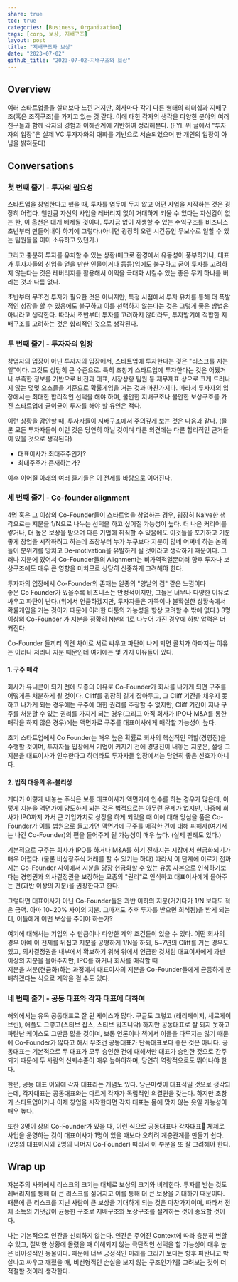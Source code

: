```yaml
---  
share: true  
toc: true  
categories: [Business, Organization]  
tags: [corp, 보상, 지배구조]  
layout: post  
title: "지배구조와 보상"  
date: "2023-07-02"  
github_title: "2023-07-02-지배구조와 보상"  
---  
```

  
## Overview  
  
여러 스타트업들을 살펴보다 느낀 거지만, 회사마다 각기 다른 형태의 리더십과 지배구조(혹은 조직구조)를 가지고 있는 것 같다. 이에 대한 각자의 생각을 다양한 분야의 여러 친구들과 함께 각자의 경험과 이해관계에 기반하여 정리해본다. (FYI. 위 글에서 "투자자의 입장"은 실제 VC 투자자와의 대화를 기반으로 서술되었으며 한 개인의 입장이 아님을 밝혀둔다)  
  
  
## Conversations  
  
### 첫 번째 줄기 - 투자의 필요성  
  
스타트업을 창업한다고 했을 때, 투자를 염두에 두지 않고 어떤 사업을 시작하는 것은 굉장히 어렵다. 웬만큼 자신의 사업을 레버리지 없이 거대하게 키울 수 있다는 자신감이 없는 한, 이 옵션은 대개 배제될 것이다. 투자금 없이 자생할 수 있는 수익구조를 비즈니스 초반부터 만들어내야 하기에 그렇다.(아니면 굉장히 오랜 시간동안 무보수로 일할 수 있는 팀원들을 이미 소유하고 있던가.)   
  
그리고 충분히 투자를 유치할 수 있는 상황(매크로 환경에서 유동성이 풍부하거나, 대표가 투자자들의 신임을 얻을 만한 인물이거나 등등)임에도 불구하고 굳이 투자를 고려하지 않는다는 것은 레버리지를 활용해서 이익을 극대화 시킬수 있는 좋은 무기 하나를 버리는 것과 다름 없다.   
  
초반부터 무조건 투자가 필요한 것은 아니지만, 특정 시점에서 투자 유치를 통해 더 폭발적인 성장을 할 수 있음에도 불구하고 이를 선택하지 않는다는 것은 그렇게 좋은 방법은 아니라고 생각한다. 따라서 초반부터 투자를 고려하지 않더라도, 투자받기에 적합한 지배구조를 고려하는 것은 합리적인 것으로 생각된다.  
  
### 두 번째 줄기 - 투자자의 입장  
  
창업자의 입장이 아닌 투자자의 입장에서, 스타트업에 투자한다는 것은 "리스크를 지는 일"이다. 그것도 상당히 큰 수준으로. 특히 초창기 스타트업에 투자한다는 것은 어쨌거나 부족한 정보를 기반으로 비전과 대표, 시장상황 팀원 등 재무재표 상으로 크게 드러나지 않는 몇몇 요소들을 기준으로 확률게임을 거는 것과 마찬가지다. 따라서 투자자의 입장에서는 최대한 합리적인 선택을 해야 하며, 불안한 지배구조나 불안한 보상구조를 가진 스타트업에 굳이굳이 투자를 해야 할 유인은 적다.   
  
이런 상황을 감안할 때, 투자자들이 지배구조에서 주의깊게 보는 것은 다음과 같다. (물론 모든 투자자들이 이런 것은 당연히 아닐 것이며 다른 의견에는 다른 합리적인 근거들이 있을 것으로 생각된다)  
  
- 대표이사가 최대주주인가?  
- 최대주주가 존재하는가?  
  
이후 이어질 아래의 여러 줄기들은 이 전제를 바탕으로 이어진다.  
  
  
### 세 번째 줄기 - Co-founder alignment  
  
4명 혹은 그 이상의 Co-Founder들이 스타트업을 창업하는 경우, 굉장히 Naive한 생각으로는 지분을 1/N으로 나누는 선택을 하고 싶어질 가능성이 높다. 더 나은 커리어를 쌓거나, 더 높은 보상을 받으며 다른 기업에 취직할 수 있음에도 이것들을 포기하고 기분좋게 창업을 시작하려고 하는데 초창부터 누가 누구보다 지분이 많네 어쩌네 하는 논의들이 분위기를 망치고 De-motivation을 유발하게 될 것이라고 생각하기 때문이다. 그러나 지분에 있어서 Co-Founder들의 Alignment는 비가역적일뿐더러 향후 투자나 보상구조에도 매우 큰 영향을 미치므로 상당히 신중하게 고려해야 한다.  
  
투자자의 입장에서 Co-Founder의 존재는 일종의 "양날의 검" 같은 느낌이다  
좋은 Co Founder가 있을수록 비즈니스는 안정적이지만, 그들은 너무나 다양한 이유로 싸우고 파탄이 난다.(위에서 언급하겠지만, 투자자들은 가뜩이나 불확실한 상황속에서 확률게임을 거는 것이기 때문에 이러한 다툼의 가능성을 항상 고려할 수 밖에 없다.) 3명 이상의 Co-Founder 가 지분을 정확히 N분의 1로 나누어 가진 경우에 하방 압력은 더 커진다.  
  
Co-Founder 들끼리 의견 차이로 서로 싸우고 파탄이 나게 되면 골치가 아파지는 이유는 이러나 저러나 지분 때문인데 여기에는 몇 가지 이유들이 있다.  
  
#### 1. 구주 매각  
  
회사가 유니콘이 되기 전에 모종의 이유로 Co-Founder가 회사를 나가게 되면 구주를 어떻게든 처분하게 될 것이다. Cliff를 굉장히 길게 잡아두고, 그 Cliff 기간을 채우지 못하고 나가게 되는 경우에는 구주에 대한 권리를 주장할 수 없지만, Cliff 기간이 지나 구주를 처분할 수 있는 권리를 가지게 되는 경우(그리고 아직 회사가 IPO나 M&A를 통한 매각을 하지 않은 경우)에는 액면가로 구주를 대표이사에게 매각할 가능성이 높다.  
  
초기 스타트업에서 Co Founder는 매우 높은 확률로 회사의 핵심적인 역할(경영진)을 수행할 것이며, 투자자들 입장에서 기업이 커지기 전에 경영진이 내놓는 지분은, 설령 그 지분을 대표이사가 인수한다고 하더라도 투자자들 입장에서는 당연히 좋은 신호가 아니다.  
  
#### 2. 법적 대응의 유-불리성  
  
게다가 이렇게 내놓는 주식은 보통 대표이사가 액면가에 인수를 하는 경우가 많은데, 이렇게 지분을 액면가에 양도하게 되는 것은 법적으로는 아무런 문제가 없지만, 나중에 회사가 IPO까지 가서 큰 기업가치로 상장을 하게 되었을 때 이에 대해 앙심을 품은 Co-Founder가 이를 법원으로 들고가면 액면가에 구주를 매각한 건에 대해 피해자(여기서는 나간 Co-Founder)의 편을 들어주게 될 가능성이 매우 높다. (실제 판례도 있다.)  
  
기본적으로 구주는 회사가 IPO를 하거나 M&A를 하기 전까지는 시장에서 현금화되기가 매우 어렵다. (물론 비상장주식 거래를 할 수 있기는 하다) 따라서 이 단계에 이르기 전까지는 Co-Founder 사이에서 지분을 당장 현금화할 수 있는 유동 자본으로 인식하기보다는 경영권과 의사결정권을 보장하는 모종의 "권리"로 인식하고 대표이사에게 몰아주는 편(과반 이상의 지분)을 권장한다고 한다.  
  
그렇다면 대표이사가 아닌 Co-Founder들은 과반 이하의 지분(거기다가 1/N 보다도 적은 금액. 아마 10~20% 사이의 지분. 그마저도 추후 투자를 받으면 희석됨)을 받게 되는데, 이들에게 어떤 보상을 주어야 하는가?   
  
여기에 대해서는 기업의 수 만큼이나 다양한 계약 조건들이 있을 수 있다. 어떤 회사의 경우 아예 이 전제를 뒤집고 지분을 공평하게 1/N을 하되, 5~7년의 Cliff를 거는 경우도 있고, 의사결정권을 내부에서 확보하기 위해 위에서 언급한 것처럼 대표이사에게 과반 이상의 지분을 몰아주지만, IPO를 하거나 회사를 매각할 때  
지분을 처분(현금화)하는 과정에서 대표이사의 지분을 Co-Founder들에게 균등하게 분배하겠다는 식으로 계약을 걸 수도 있다.  
  
  
### 네 번째 줄기 - 공동 대표와 각자 대표에 대하여  
  
해외에서는 유독 공동대표로 잘 된 케이스가 많다. 구글도 그렇고 (래리페이지, 세르게이 브린), 애플도 그렇고(스티브 잡스, 스티브 워즈니악) 하지만 공동대표로 잘 되지 못하고 파탄난 케이스도 그만큼 많을 것이며, 보통 언론이나 책에서 이들을 다루지는 않기 때문에 Co-Founder가 많다고 해서 무조건 공동대표가 단독대표보다 좋은 것은 아니다. 공동대표는 기본적으로 두 대표가 모두 승인한 건에 대해서만 대표가 승인한 것으로 간주되기 때문에 두 사람의 신뢰수준이 매우 높아야하며, 당연히 역량적으로도 뛰어나야 한다.  
  
한편, 공동 대표 이외에 각자 대표라는 개념도 있다. 당근마켓이 대표적일 것으로 생각되는데, 각자대표는 공동대표와는 다르게 각자가 독립적인 의결권을 갖는다. 하지만 초창기 스타트업이거나 이제 창업을 시작한다면 각자 대표는 몸에 맞지 않는 옷일 가능성이 매우 높다.   
  
또한 3명이 상의 Co-Founder가 있을 때, 이런 식으로 공동대표나 각자대표 체제로 사업을 운영하는 것이 대표이사가 1명이 있을 때보다 오히려 계층관계를 만들기 쉽다. (2명의 대표이사와 2명의 나머지 Co-Founder) 따라서 이 부분을 또 잘 고려해야 한다.  
  
  
## Wrap up  
  
자본주의 사회에서 리스크의 크기는 대체로 보상의 크기와 비례한다. 투자를 받는 것도 레버리지를 통해 더 큰 리스크를 짊어지고 이를 통해 더 큰 보상을 기대하기 때문이다. 때문에 큰 리스크를 지닌 사람이 큰 보상을 기대하게 되는 것은 마찬가지이며, 따라서 전체 소득의 기댓값이 균등한 구조로 지배구조와 보상구조를 설계하는 것이 중요할 것이다.  
  
나는 기본적으로 인간을 신뢰하지 않는다. 인간은 주어진 Context에 따라 충분히 변할 수 있고, 절박한 상황에 몰렸을 때 이해되지 않는 극단적인 선택을 할 가능성이 매우 높은 비이성적인 동물이다. 때문에 너무 긍정적인 미래를 그리기 보다는 향후 파탄나고 박살나고 싸우고 깨졌을 때, 비선형적인 손실을 보지 않는 구조인가?를 그려보는 것이 더 적절할 것이라 생각한다.